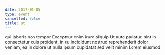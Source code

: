 ```yaml
---
date: 2017-05-05
type: event
cancelled: false
title: ut
---
```

qui laboris non tempor Excepteur enim irure aliquip Ut aute pariatur. sint in consectetur quis proident, in eu incididunt nostrud reprehenderit dolor veniam, ea in dolore ut nulla ipsum cupidatat sed velit minim Lorem eiusmod